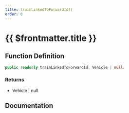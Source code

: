 ```yaml
---
title: trainLinkedToForwardId()
order: 0
---
```


# {{ $frontmatter.title }}

<!--@include: ./trainLinkedToForwardId_partial_header.md-->

## Function Definition

```ts
public readonly trainLinkedToForwardId: Vehicle | null;
```

### Returns

* Vehicle | null

## Documentation

<!--@include: ./trainLinkedToForwardId_partial_footer.md-->
